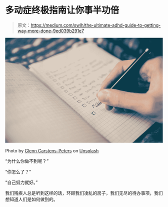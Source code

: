 # 多动症终极指南让你事半功倍

> 原文：<https://medium.com/swlh/the-ultimate-adhd-guide-to-getting-way-more-done-9ed039b291e7>

![](img/f4efe35cb7d66828cfe9eb10c86a6038.png)

Photo by [Glenn Carstens-Peters](https://unsplash.com/@glenncarstenspeters?utm_source=medium&utm_medium=referral) on [Unsplash](https://unsplash.com?utm_source=medium&utm_medium=referral)

“为什么你做不到呢？”

“你怎么了？”

“自己努力就好。”

我们残疾人总是听到这样的话，环顾我们凌乱的房子，我们无尽的待办事项，我们想知道人们是如何做到的。